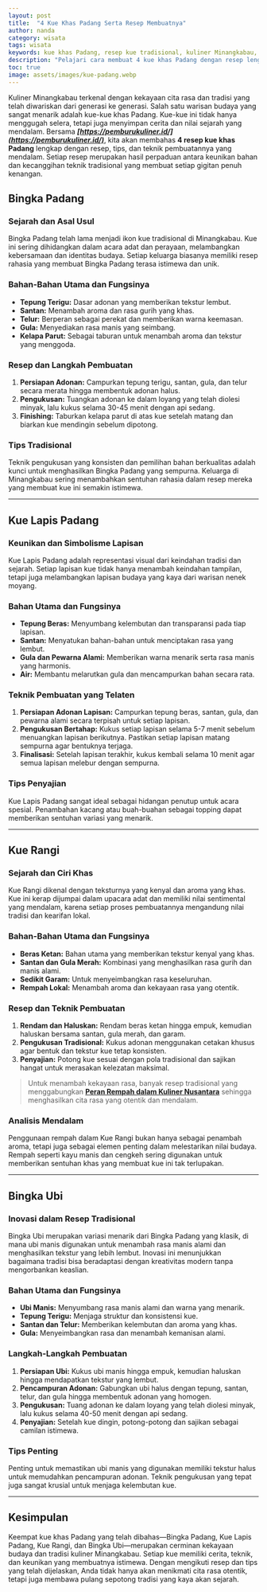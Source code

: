 ```yaml
---
layout: post
title:  "4 Kue Khas Padang Serta Resep Membuatnya"
author: nanda
category: wisata
tags: wisata
keywords: kue khas Padang, resep kue tradisional, kuliner Minangkabau, rempah dalam kuliner
description: "Pelajari cara membuat 4 kue khas Padang dengan resep lengkap dan pembahasan mendalam, serta eksplorasi peran rempah dalam kuliner Nusantara"
toc: true
image: assets/images/kue-padang.webp
---
```


Kuliner Minangkabau terkenal dengan kekayaan cita rasa dan tradisi yang telah diwariskan dari generasi ke generasi. Salah satu warisan budaya yang sangat menarik adalah kue-kue khas Padang. Kue-kue ini tidak hanya menggugah selera, tetapi juga menyimpan cerita dan nilai sejarah yang mendalam. Bersama ***[https://pemburukuliner.id/](https://pemburukuliner.id/)***, kita akan membahas **4 resep kue khas Padang** lengkap dengan resep, tips, dan teknik pembuatannya yang mendalam. Setiap resep merupakan hasil perpaduan antara keunikan bahan dan kecanggihan teknik tradisional yang membuat setiap gigitan penuh kenangan.

## Bingka Padang

### Sejarah dan Asal Usul
Bingka Padang telah lama menjadi ikon kue tradisional di Minangkabau. Kue ini sering dihidangkan dalam acara adat dan perayaan, melambangkan kebersamaan dan identitas budaya. Setiap keluarga biasanya memiliki resep rahasia yang membuat Bingka Padang terasa istimewa dan unik.

### Bahan-Bahan Utama dan Fungsinya
- **Tepung Terigu:** Dasar adonan yang memberikan tekstur lembut.
- **Santan:** Menambah aroma dan rasa gurih yang khas.
- **Telur:** Berperan sebagai perekat dan memberikan warna keemasan.
- **Gula:** Menyediakan rasa manis yang seimbang.
- **Kelapa Parut:** Sebagai taburan untuk menambah aroma dan tekstur yang menggoda.

### Resep dan Langkah Pembuatan
1. **Persiapan Adonan:** Campurkan tepung terigu, santan, gula, dan telur secara merata hingga membentuk adonan halus.
2. **Pengukusan:** Tuangkan adonan ke dalam loyang yang telah diolesi minyak, lalu kukus selama 30-45 menit dengan api sedang.
3. **Finishing:** Taburkan kelapa parut di atas kue setelah matang dan biarkan kue mendingin sebelum dipotong.

### Tips Tradisional
Teknik pengukusan yang konsisten dan pemilihan bahan berkualitas adalah kunci untuk menghasilkan Bingka Padang yang sempurna. Keluarga di Minangkabau sering menambahkan sentuhan rahasia dalam resep mereka yang membuat kue ini semakin istimewa.

---

## Kue Lapis Padang

### Keunikan dan Simbolisme Lapisan
Kue Lapis Padang adalah representasi visual dari keindahan tradisi dan sejarah. Setiap lapisan kue tidak hanya menambah keindahan tampilan, tetapi juga melambangkan lapisan budaya yang kaya dari warisan nenek moyang.

### Bahan Utama dan Fungsinya
- **Tepung Beras:** Menyumbang kelembutan dan transparansi pada tiap lapisan.
- **Santan:** Menyatukan bahan-bahan untuk menciptakan rasa yang lembut.
- **Gula dan Pewarna Alami:** Memberikan warna menarik serta rasa manis yang harmonis.
- **Air:** Membantu melarutkan gula dan mencampurkan bahan secara rata.

### Teknik Pembuatan yang Telaten
1. **Persiapan Adonan Lapisan:** Campurkan tepung beras, santan, gula, dan pewarna alami secara terpisah untuk setiap lapisan.
2. **Pengukusan Bertahap:** Kukus setiap lapisan selama 5-7 menit sebelum menuangkan lapisan berikutnya. Pastikan setiap lapisan matang sempurna agar bentuknya terjaga.
3. **Finalisasi:** Setelah lapisan terakhir, kukus kembali selama 10 menit agar semua lapisan melebur dengan sempurna.

### Tips Penyajian
Kue Lapis Padang sangat ideal sebagai hidangan penutup untuk acara spesial. Penambahan kacang atau buah-buahan sebagai topping dapat memberikan sentuhan variasi yang menarik.

---

## Kue Rangi

### Sejarah dan Ciri Khas
Kue Rangi dikenal dengan teksturnya yang kenyal dan aroma yang khas. Kue ini kerap dijumpai dalam upacara adat dan memiliki nilai sentimental yang mendalam, karena setiap proses pembuatannya mengandung nilai tradisi dan kearifan lokal.

### Bahan-Bahan Utama dan Fungsinya
- **Beras Ketan:** Bahan utama yang memberikan tekstur kenyal yang khas.
- **Santan dan Gula Merah:** Kombinasi yang menghasilkan rasa gurih dan manis alami.
- **Sedikit Garam:** Untuk menyeimbangkan rasa keseluruhan.
- **Rempah Lokal:** Menambah aroma dan kekayaan rasa yang otentik.

### Resep dan Teknik Pembuatan
1. **Rendam dan Haluskan:** Rendam beras ketan hingga empuk, kemudian haluskan bersama santan, gula merah, dan garam.
2. **Pengukusan Tradisional:** Kukus adonan menggunakan cetakan khusus agar bentuk dan tekstur kue tetap konsisten.
3. **Penyajian:** Potong kue sesuai dengan pola tradisional dan sajikan hangat untuk merasakan kelezatan maksimal.

> Untuk menambah kekayaan rasa, banyak resep tradisional yang menggabungkan **[Peran Rempah dalam Kuliner Nusantara](https://pemburukuliner.id/informasi/peran-rempah-dalam-kuliner-nusantara/)** sehingga menghasilkan cita rasa yang otentik dan mendalam.

### Analisis Mendalam
Penggunaan rempah dalam Kue Rangi bukan hanya sebagai penambah aroma, tetapi juga sebagai elemen penting dalam melestarikan nilai budaya. Rempah seperti kayu manis dan cengkeh sering digunakan untuk memberikan sentuhan khas yang membuat kue ini tak terlupakan.

---

## Bingka Ubi

### Inovasi dalam Resep Tradisional
Bingka Ubi merupakan variasi menarik dari Bingka Padang yang klasik, di mana ubi manis digunakan untuk menambah rasa manis alami dan menghasilkan tekstur yang lebih lembut. Inovasi ini menunjukkan bagaimana tradisi bisa beradaptasi dengan kreativitas modern tanpa mengorbankan keaslian.

### Bahan Utama dan Fungsinya
- **Ubi Manis:** Menyumbang rasa manis alami dan warna yang menarik.
- **Tepung Terigu:** Menjaga struktur dan konsistensi kue.
- **Santan dan Telur:** Memberikan kelembutan dan aroma yang khas.
- **Gula:** Menyeimbangkan rasa dan menambah kemanisan alami.

### Langkah-Langkah Pembuatan
1. **Persiapan Ubi:** Kukus ubi manis hingga empuk, kemudian haluskan hingga mendapatkan tekstur yang lembut.
2. **Pencampuran Adonan:** Gabungkan ubi halus dengan tepung, santan, telur, dan gula hingga membentuk adonan yang homogen.
3. **Pengukusan:** Tuang adonan ke dalam loyang yang telah diolesi minyak, lalu kukus selama 40-50 menit dengan api sedang.
4. **Penyajian:** Setelah kue dingin, potong-potong dan sajikan sebagai camilan istimewa.

### Tips Penting
Penting untuk memastikan ubi manis yang digunakan memiliki tekstur halus untuk memudahkan pencampuran adonan. Teknik pengukusan yang tepat juga sangat krusial untuk menjaga kelembutan kue.

---

## Kesimpulan

Keempat kue khas Padang yang telah dibahas—Bingka Padang, Kue Lapis Padang, Kue Rangi, dan Bingka Ubi—merupakan cerminan kekayaan budaya dan tradisi kuliner Minangkabau. Setiap kue memiliki cerita, teknik, dan keunikan yang membuatnya istimewa. Dengan mengikuti resep dan tips yang telah dijelaskan, Anda tidak hanya akan menikmati cita rasa otentik, tetapi juga membawa pulang sepotong tradisi yang kaya akan sejarah.


